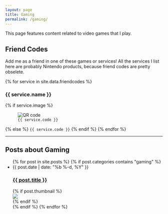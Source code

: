```yaml
---
layout: page
title: Gaming
permalink: /gaming/
---
```


This page features content related to video games that I play.

## Friend Codes

Add me as a friend in one of these games or services! All the services I list here are probably Nintendo products, because friend codes are pretty obselete.

{% for service in site.data.friendcodes %}
<h3>{{ service.name }}</h3>
{% if service.image %}
<figure class="image">
    <img src="{{ service.image }}" alt="QR code" class="thumbnail">
    <figcaption><code>{{ service.code }}</code></figcaption>
</figure>
{% else %}
<code>{{ service.code }}</code>
{% endif %}
{% endfor %}

---

## Posts about Gaming

<ul class="post-list w3-ul w3-card-4">
{% for post in site.posts %}
{% if post.categories contains "gaming" %}
<li class="w3-bar">
    <div class="w3-bar-item">
        <span class="post-meta">{{ post.date | date: "%b %-d, %Y" }}</span>
    </div>
    <div class="w3-bar-item">
        <h3 class="post-link">
            <a href="{{ post.url | prepend: site.baseurl }}">{{ post.title }}</a>
        </h3>
    </div>
    {% if post.thumbnail %}
    <div class="w3-bar-item">
        <img src="{{ post.thumbnail }}" class="thumbnail">
    </div>
    {% endif %}
</li>
{% endif %}
{% endfor %}
</ul>
